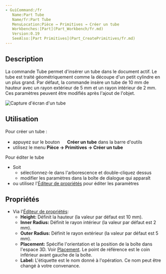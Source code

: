 ```yaml
---
- GuiCommand:/fr
   Name:Part Tube
   Name/fr:Part Tube
   MenuLocation:Pièce → Primitives → Créer un tube
   Workbenches:[Part](Part_Workbench/fr.md)
   Version:0.19
   SeeAlso:[Part Primitives](Part_CreatePrimitives/fr.md)
---
```



</div>

## Description

La commande Tube permet d\'insérer un tube dans le document actif. Le tube est traité géométriquement comme la découpe d\'un petit cylindre en un plus grand. Par défaut, la commande insère un tube de 10 mm de hauteur avec un rayon extérieur de 5 mm et un rayon intérieur de 2 mm. Ces paramètres peuvent être modifiés après l\'ajout de l\'objet.

![Capture d\'écran d\'un tube](images/Part_Tube-screenshot.png )

## Utilisation

Pour créer un tube :

-   appuyez sur le bouton **<img src="images/Part_Tube.svg" width=16px> Créer un tube** dans la barre d\'outils
-   utilisez le menu **Pièce → Primitives → Créer un tube**

Pour éditer le tube

-   Soit
    -   sélectionnez-le dans l\'arborescence et double-cliquez dessus
    -   modifier les paramètres dans la boîte de dialogue qui apparaît
-   ou utilisez l\'[Éditeur de propriétés](Property_editor/fr.md) pour éditer les paramètres

## Propriétés

-   Via l\'[Éditeur de propriétés](Property_editor/fr.md):
    -   **Height:** Définit la hauteur (la valeur par défaut est 10 mm).
    -   **Inner Radius:** Définit le rayon intérieur (la valeur par défaut est 2 mm).
    -   **Outer Radius:** Définit le rayon extérieur (la valeur par défaut est 5 mm).
    -   **Placement:** Spécifie l\'orientation et la position de la boîte dans l\'espace 3D. Voir [Placement](Placement/fr.md). Le point de référence est le coin inférieur avant gauche de la boîte.
    -   **Label:** L\'étiquette est le nom donné à l\'opération. Ce nom peut être changé à votre convenance.


<div class="mw-translate-fuzzy">





</div>


 
